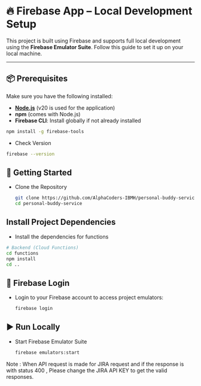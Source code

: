 # 🔥 Firebase App – Local Development Setup

This project is built using Firebase and supports full local development using the **Firebase Emulator Suite**. Follow this guide to set it up on your local machine.

---

## 📦 Prerequisites

Make sure you have the following installed:

- **[Node.js](https://nodejs.org/)** (v20 is used for the application)
- **npm** (comes with Node.js)
- **Firebase CLI**: Install globally if not already installed

```bash
npm install -g firebase-tools
```
- Check Version
```bash
firebase --version
```

## 🚀 Getting Started
- Clone the Repository
  ```bash
  git clone https://github.com/AlphaCoders-IBMH/personal-buddy-service.git
  cd personal-buddy-service
  ```

## Install Project Dependencies
- Install the dependencies for functions
```bash
# Backend (Cloud Functions)
cd functions
npm install
cd ..
```

## 🔐 Firebase Login
- Login to your Firebase account to access project emulators:
  ```bash
  firebase login
  ```

## ▶️ Run Locally
- Start Firebase Emulator Suite
  ```bash
  firebase emulators:start
  ```

Note : When API request is made for JIRA request and if the response is with status 400 , Please change the JIRA API KEY to get the valid responses.
